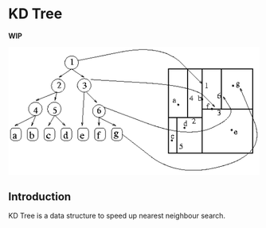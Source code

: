# KD Tree

**WIP**

<img src="../assets/img/kd.gif">

## Introduction

KD Tree is a data structure to speed up nearest neighbour search. 